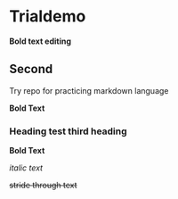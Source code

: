 # Trialdemo
**Bold text editing**
## Second
Try repo for practicing markdown language

**Bold Text**

### Heading test third heading

__Bold Text__

*italic text*


~~stride through text~~

